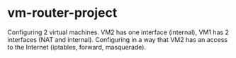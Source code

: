# vm-router-project
Configuring 2 virtual machines. VM2 has one interface (internal), VM1 has 2 interfaces (NAT and internal). Configuring in a way that VM2 has an access to the Internet (iptables, forward, masquerade).
